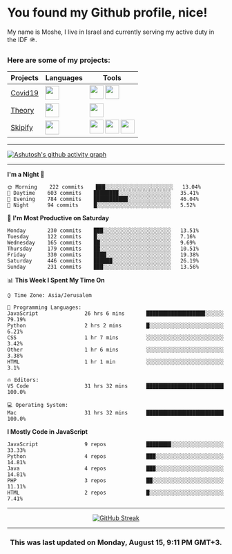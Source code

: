 <h1>You found my Github profile, nice!</h1>
<p>
    My name is Moshe, I live in Israel and currently serving my active duty in the IDF 🪖.
</p>

<h3>Here are some of my projects:</h3>

| Projects                                          | Languages                                                                                   | Tools                                                                                                                                                                                                                                                                       |
| ------------------------------------------------- | ------------------------------------------------------------------------------------------- | --------------------------------------------------------------------------------------------------------------------------------------------------------------------------------------------------------------------------------------------------------------------------- |
| [Covid19](https://github.com/jewishmoses/covid19) | <img height="32" width="32" src="https://unpkg.com/simple-icons@v6/icons/php.svg" />        | <img height="32" width="32" src="https://unpkg.com/simple-icons@v6/icons/laravel.svg" /> <img height="32" width="32" src="https://unpkg.com/simple-icons@v6/icons/livewire.svg" />                                                                                          |
| [Theory](https://github.com/jewishmoses/theory)   | <img height="32" width="32" src="https://unpkg.com/simple-icons@v6/icons/python.svg" />     | <img height="32" width="32" src="https://unpkg.com/simple-icons@v6/icons/django.svg" />                                                                                                                                                                                     |
| [Skipify](https://github.com/jewishmoses/skipify) | <img height="32" width="32" src="https://unpkg.com/simple-icons@v6/icons/javascript.svg" /> | <img height="32" width="32" src="https://unpkg.com/simple-icons@v6/icons/sqlite.svg" /> <img height="32" width="32" src="https://unpkg.com/simple-icons@v6/icons/sequelize.svg" /> <img height="32" width="32" src="https://unpkg.com/simple-icons@v6/icons/express.svg" /> |

<hr />

[![Ashutosh's github activity graph](https://activity-graph.herokuapp.com/graph?username=jewishmoses&theme=github&bg_color=fff&line=216e39&color=000&point=000)](https://github.com/jewishmoses/github-readme-activity-graph)

<hr />

<!--START_SECTION:waka-->
**I'm a Night 🦉** 

```text
🌞 Morning    222 commits    ███░░░░░░░░░░░░░░░░░░░░░░   13.04% 
🌆 Daytime    603 commits    ████████░░░░░░░░░░░░░░░░░   35.41% 
🌃 Evening    784 commits    ███████████░░░░░░░░░░░░░░   46.04% 
🌙 Night      94 commits     █░░░░░░░░░░░░░░░░░░░░░░░░   5.52%

```
📅 **I'm Most Productive on Saturday** 

```text
Monday       230 commits    ███░░░░░░░░░░░░░░░░░░░░░░   13.51% 
Tuesday      122 commits    █░░░░░░░░░░░░░░░░░░░░░░░░   7.16% 
Wednesday    165 commits    ██░░░░░░░░░░░░░░░░░░░░░░░   9.69% 
Thursday     179 commits    ██░░░░░░░░░░░░░░░░░░░░░░░   10.51% 
Friday       330 commits    ████░░░░░░░░░░░░░░░░░░░░░   19.38% 
Saturday     446 commits    ██████░░░░░░░░░░░░░░░░░░░   26.19% 
Sunday       231 commits    ███░░░░░░░░░░░░░░░░░░░░░░   13.56%

```


📊 **This Week I Spent My Time On** 

```text
⌚︎ Time Zone: Asia/Jerusalem

💬 Programming Languages: 
JavaScript               26 hrs 6 mins       ███████████████████░░░░░░   79.19% 
Python                   2 hrs 2 mins        █░░░░░░░░░░░░░░░░░░░░░░░░   6.21% 
CSS                      1 hr 7 mins         ░░░░░░░░░░░░░░░░░░░░░░░░░   3.42% 
Other                    1 hr 6 mins         ░░░░░░░░░░░░░░░░░░░░░░░░░   3.38% 
HTML                     1 hr 1 min          ░░░░░░░░░░░░░░░░░░░░░░░░░   3.1%

🔥 Editors: 
VS Code                  31 hrs 32 mins      █████████████████████████   100.0%

💻 Operating System: 
Mac                      31 hrs 32 mins      █████████████████████████   100.0%

```

**I Mostly Code in JavaScript** 

```text
JavaScript               9 repos             ████████░░░░░░░░░░░░░░░░░   33.33% 
Python                   4 repos             ███░░░░░░░░░░░░░░░░░░░░░░   14.81% 
Java                     4 repos             ███░░░░░░░░░░░░░░░░░░░░░░   14.81% 
PHP                      3 repos             ██░░░░░░░░░░░░░░░░░░░░░░░   11.11% 
HTML                     2 repos             █░░░░░░░░░░░░░░░░░░░░░░░░   7.41%

```



<!--END_SECTION:waka-->

<hr />

<div align="center">

[![GitHub Streak](https://github-readme-streak-stats.herokuapp.com?user=jewishmoses&date_format=M%20j%5B%2C%20Y%5D)](https://git.io/streak-stats)

</div>

<hr/>

<div align="center">
    <h3>This was last updated on Monday, August 15, 9:11 PM GMT+3.</h3>
</div>
